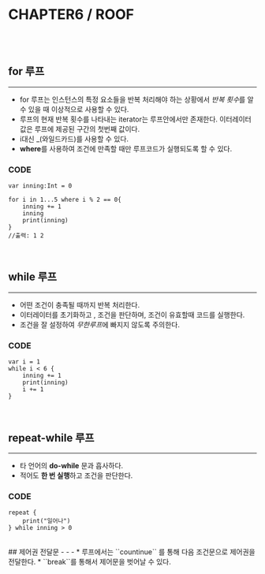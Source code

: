 # CHAPTER6 / ROOF
<br>
<br>

## for 루프
- - -
* for 루프는 인스턴스의 특정 요소들을 반복 처리해야 하는 상황에서 *반복 횟수*를 알수 있을 때 이상적으로 사용할 수 있다.
* 루프의 현재 반복 횟수를 나타내는 iterator는 루프안에서만 존재한다.
이터레이터 값은 루프에 제공된 구간의 첫번째 값이다.
* i대신 _(와일드카드)를 사용할 수 있다.
* **where**를 사용하여 조건에 만족할 때만 루프코드가 실행되도록 할 수 있다.


### CODE
```
var inning:Int = 0

for i in 1...5 where i % 2 == 0{
    inning += 1
    inning
    print(inning)
}
//출력: 1 2
```

<br>

## while 루프
- - -
* 어떤 조건이 충족될 때까지 반복 처리한다.
* 이터레이터를 초기화하고 , 조건을 판단하며, 조건이 유효할때 코드를 실행한다.
* 조건을 잘 설정하여 *무한루프*에 빠지지 않도록 주의한다.

### CODE
```
var i = 1
while i < 6 {
    inning += 1
    print(inning)
    i += 1
}
```

<br>

## repeat-while 루프
- - -
* 타 언어의 **do-while** 문과 흡사하다.
* 적어도 **한 번 실행**하고 조건을 판단한다.

### CODE
```
repeat {
    print("일어나")
} while inning > 0
```
<br>
## 제어권 전달문
- - -
* 루프에서는 ``countinue`` 를 통해 다음 조건문으로 제어권을 전달한다.
* ``break``를 통해서 제어문을 벗어날 수 있다.
